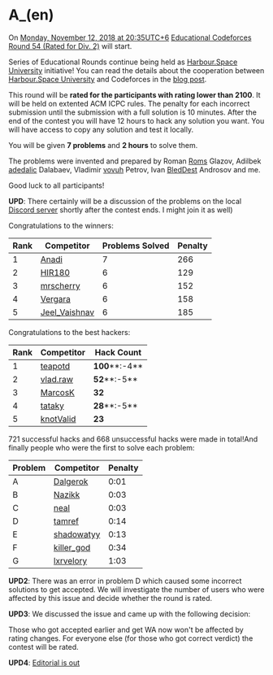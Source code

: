 # A_(en)

On [Monday, November 12, 2018 at 20:35UTC+6](https://codeforces.com/https://www.timeanddate.com/worldclock/fixedtime.html?day=12&month=11&year=2018&hour=17&min=35&sec=0&p1=166) [Educational Codeforces Round 54 (Rated for Div. 2)](https://codeforces.com/contest/1076 "Educational Codeforces Round 54 (Rated for Div. 2)") will start.

Series of Educational Rounds continue being held as [Harbour.Space University](https://codeforces.com/https://harbour.space/) initiative! You can read the details about the cooperation between [Harbour.Space University](https://codeforces.com/https://harbour.space/) and Codeforces in the [blog post](//codeforces.com/blog/entry/51208).

This round will be **rated for the participants with rating lower than 2100**. It will be held on extented ACM ICPC rules. The penalty for each incorrect submission until the submission with a full solution is 10 minutes. After the end of the contest you will have 12 hours to hack any solution you want. You will have access to copy any solution and test it locally.

You will be given **7 problems** and **2 hours** to solve them.

The problems were invented and prepared by Roman [Roms](https://codeforces.com/profile/Roms "Master Roms") Glazov, Adilbek [adedalic](https://codeforces.com/profile/adedalic "Master adedalic") Dalabaev, Vladimir [vovuh](https://codeforces.com/profile/vovuh "Candidate Master vovuh") Petrov, Ivan [BledDest](https://codeforces.com/profile/BledDest "Grandmaster BledDest") Androsov and me.

Good luck to all participants!

**UPD**: There certainly will be a discussion of the problems on the local [Discord server](https://codeforces.com/blog/entry/52778) shortly after the contest ends. I might join it as well)

Congratulations to the winners: 



| Rank | Competitor | Problems Solved | Penalty |
| --- | --- | --- | --- |
| 1 | [Anadi](https://codeforces.com/profile/Anadi "Grandmaster Anadi") | 7 | 266 |
| 2 | [HIR180](https://codeforces.com/profile/HIR180 "International Grandmaster HIR180") | 6 | 129 |
| 3 | [mrscherry](https://codeforces.com/profile/mrscherry "Candidate Master mrscherry") | 6 | 152 |
| 4 | [Vergara](https://codeforces.com/profile/Vergara "Candidate Master Vergara") | 6 | 158 |
| 5 | [Jeel_Vaishnav](https://codeforces.com/profile/Jeel_Vaishnav "Master Jeel_Vaishnav") | 6 | 185 |

Congratulations to the best hackers: 



| Rank | Competitor | Hack Count |
| --- | --- | --- |
| 1 | [teapotd](https://codeforces.com/profile/teapotd "Candidate Master teapotd") | **100****:-4** |
| 2 | [vlad.raw](https://codeforces.com/profile/vlad.raw "Unrated, vlad.raw") | **52****:-5** |
| 3 | [MarcosK](https://codeforces.com/profile/MarcosK "Expert MarcosK") | **32** |
| 4 | [tataky](https://codeforces.com/profile/tataky "Master tataky") | **28****:-5** |
| 5 | [knotValid](https://codeforces.com/profile/knotValid "Unrated, knotValid") | **23** |

 721 successful hacks and 668 unsuccessful hacks were made in total!And finally people who were the first to solve each problem: 



| Problem | Competitor | Penalty |
| --- | --- | --- |
| A | [Dalgerok](https://codeforces.com/profile/Dalgerok "Candidate Master Dalgerok") | 0:01 |
| B | [Nazikk](https://codeforces.com/profile/Nazikk "Master Nazikk") | 0:03 |
| C | [neal](https://codeforces.com/profile/neal "Grandmaster neal") | 0:03 |
| D | [tamref](https://codeforces.com/profile/tamref "Candidate Master tamref") | 0:14 |
| E | [shadowatyy](https://codeforces.com/profile/shadowatyy "Grandmaster shadowatyy") | 0:13 |
| F | [killer_god](https://codeforces.com/profile/killer_god "Candidate Master killer_god") | 0:34 |
| G | [lxrvelory](https://codeforces.com/profile/lxrvelory "Expert lxrvelory") | 1:03 |

**UPD2**: There was an error in problem D which caused some incorrect solutions to get accepted. We will investigate the number of users who were affected by this issue and decide whether the round is rated.

**UPD3**: We discussed the issue and came up with the following decision:

Those who got accepted earlier and get WA now won't be affected by rating changes. For everyone else (for those who got correct verdict) the contest will be rated.

**UPD4**: [Editorial is out](//codeforces.com/blog/entry/63151)

